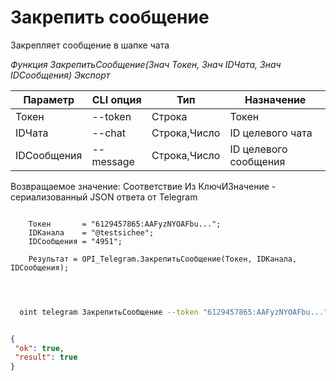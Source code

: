 ﻿---
sidebar_position: 4
---

# Закрепить сообщение
 Закрепляет сообщение в шапке чата


*Функция ЗакрепитьСообщение(Знач Токен, Знач IDЧата, Знач IDСообщения) Экспорт*

  | Параметр | CLI опция | Тип | Назначение |
  |-|-|-|-|
  | Токен | --token | Строка | Токен |
  | IDЧата | --chat | Строка,Число | ID целевого чата |
  | IDСообщения | --message | Строка,Число | ID целевого сообщения |

  
  Возвращаемое значение:   Соответствие Из КлючИЗначение - сериализованный JSON ответа от Telegram

```bsl title="Пример кода"
	
    Токен       = "6129457865:AAFyzNYOAFbu...";
    IDКанала    = "@testsichee";
    IDСообщения = "4951";
    
    Результат = OPI_Telegram.ЗакрепитьСообщение(Токен, IDКанала, IDСообщения);

	
```

```sh title="Пример команды CLI"
    
  oint telegram ЗакрепитьСообщение --token "6129457865:AAFyzNYOAFbu..." --chat %chat% --message "4951"


```


```json title="Результат"

{
 "ok": true,
 "result": true
}

```

